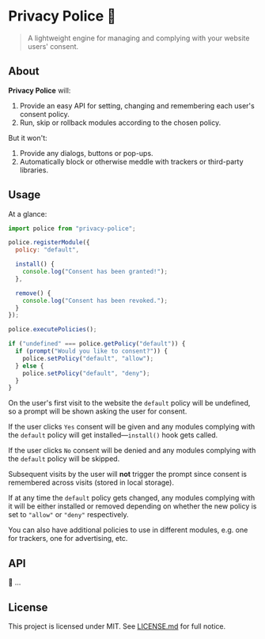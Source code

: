 # Privacy Police 🚨️

> A lightweight engine for managing and complying with your website users' consent.

## About

**Privacy Police** will:

1. Provide an easy API for setting, changing and remembering each user's consent policy.
2. Run, skip or rollback modules according to the chosen policy.

But it won't:

1. Provide any dialogs, buttons or pop-ups.
2. Automatically block or otherwise meddle with trackers or third-party libraries.

## Usage

At a glance:

```js
import police from "privacy-police";

police.registerModule({
  policy: "default",

  install() {
    console.log("Consent has been granted!");
  },

  remove() {
    console.log("Consent has been revoked.");
  }
});

police.executePolicies();

if ("undefined" === police.getPolicy("default")) {
  if (prompt("Would you like to consent?")) {
    police.setPolicy("default", "allow");
  } else {
    police.setPolicy("default", "deny");
  }
}
```

On the user's first visit to the website the `default` policy will be undefined, so a prompt will be shown asking the user for consent.

If the user clicks `Yes` consent will be given and any modules complying with the `default` policy will get installed—`install()` hook gets called.

If the user clicks `No` consent will be denied and any modules complying with the `default` policy will be skipped.

Subsequent visits by the user will **not** trigger the prompt since consent is remembered across visits (stored in local storage).

If at any time the `default` policy gets changed, any modules complying with it will be either installed or removed depending on whether the new policy is set to `"allow"` or `"deny"` respectively.

You can also have additional policies to use in different modules, e.g. one for trackers, one for advertising, etc.

## API

🚧️ ...

## License

This project is licensed under MIT. See [LICENSE.md](LICENSE.md) for full notice.
